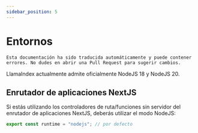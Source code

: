 ```yaml
---
sidebar_position: 5
---
```


# Entornos

`Esta documentación ha sido traducida automáticamente y puede contener errores. No dudes en abrir una Pull Request para sugerir cambios.`

LlamaIndex actualmente admite oficialmente NodeJS 18 y NodeJS 20.

## Enrutador de aplicaciones NextJS

Si estás utilizando los controladores de ruta/funciones sin servidor del enrutador de aplicaciones NextJS, deberás utilizar el modo NodeJS:

```js
export const runtime = "nodejs"; // por defecto
```
